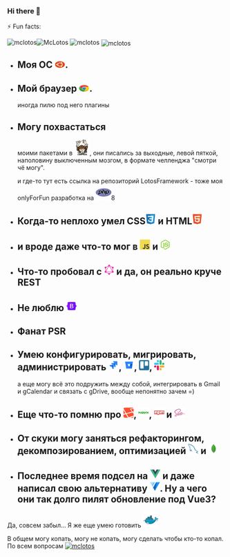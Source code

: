 ### Hi there 👋 

⚡ Fun facts:

<img src="https://komarev.com/ghpvc/?username=mclotos&label=Просмотров%20профиля&color=brightgreen&style=plastic" alt="McLotos" />
<img src="https://github-profile-trophy.vercel.app/?username=mclotos" alt="mclotos" />
<img align="left" src="https://github-readme-stats.vercel.app/api/top-langs?username=mclotos&show_icons=true&locale=en&layout=compact&theme=merko" alt="mclotos" />
<img align="center" src="https://github-readme-stats.vercel.app/api?username=mclotos&show_icons=true&locale=en&theme=merko" alt="mclotos" />

* ## Моя ОС <a href="https://ubuntu.com/"><img src="https://raw.githubusercontent.com/devicons/devicon/master/icons/ubuntu/ubuntu-plain.svg" width="24px" height="16px"/></a>.
* ## Мой браузер <a href="https://chrome.google.com"><img src="https://raw.githubusercontent.com/devicons/devicon/master/icons/chrome/chrome-original.svg" width="24px" height="16px" /></a>.
  иногда пилю под него плагины
* ## Могу похвастаться
  моими пакетами в <a href="https://packagist.org/packages/payboxmoney/"><img src="https://raw.githubusercontent.com/devicons/devicon/master/icons/composer/composer-original.svg" width="36px" height="36px"></a>, они писались за выходные, левой пяткой, наполовину выключенным мозгом, в формате челленджа "смотри чё могу".
  
  и где-то тут есть ссылка на репозиторий LotosFramework - тоже моя onlyForFun разработка на  <img src="https://raw.githubusercontent.com/devicons/devicon/master/icons/php/php-original.svg" width="36px" height="36px"/>8
 
* ## Когда-то неплохо умел <b>CSS</b><img alt="CSS3" src="https://raw.githubusercontent.com/devicons/devicon/master/icons/css3/css3-original.svg" width="24px" height="24px"> и <b>HTML</b><img alt="HTML5" src="https://raw.githubusercontent.com/devicons/devicon/master/icons/html5/html5-original.svg" width="24px" height="24px"/>
* ## и вроде даже что-то мог в <img  alt="JavaScript" src="https://raw.githubusercontent.com/devicons/devicon/master/icons/javascript/javascript-original.svg" width="24px" height="24px"> и <img src="https://raw.githubusercontent.com/devicons/devicon/master/icons/nodejs/nodejs-original.svg" width="24px" height="24px">
* ## Что-то пробовал с <img src="https://raw.githubusercontent.com/devicons/devicon/master/icons/graphql/graphql-plain.svg" width="24px" height="24px"> и да, он реально круче REST
* ## Не люблю <img src="https://raw.githubusercontent.com/devicons/devicon/master/icons/bootstrap/bootstrap-original.svg" width="24px" height="24px">
* ## Фанат PSR
* ## Умею конфигурировать, мигрировать, администрировать <a href="https://google.com/search?q=Jira"><img src="https://raw.githubusercontent.com/devicons/devicon/master/icons/jira/jira-original.svg" width="24px" height="24px"/></a>, <a href="https://google.com/search/?q=Bitbucket"><img src="https://raw.githubusercontent.com/devicons/devicon/master/icons/bitbucket/bitbucket-original.svg" width="24px" height="24px"/></a>, <a href="https://google.com/search/?q=Trello"><img src="https://raw.githubusercontent.com/devicons/devicon/master/icons/trello/trello-plain.svg" width="24px" height="24px"/></a>, <a href="https://google.com/search/?q=Slack"><img src="https://raw.githubusercontent.com/devicons/devicon/master/icons/slack/slack-original.svg" width="24px" height="24px"/></a>
    а еще могу всё это подружить между собой, интегрировать в Gmail и gCalendar и связать с gDrive, вообще непонятно зачем =)
* ## Еще что-то помню про <a href="https://google.com/search/?q=Laravel"><img src="https://raw.githubusercontent.com/devicons/devicon/master/icons/laravel/laravel-plain.svg" width="24px" height="24px"/></a>, <a href="https://google.com/search/?q=Nginx"><img src="https://raw.githubusercontent.com/devicons/devicon/master/icons/nginx/nginx-original.svg" width="24px" height="24px"/></a>, <a href="https://google.com/search/?q=NPM"><img src="https://raw.githubusercontent.com/devicons/devicon/master/icons/npm/npm-original-wordmark.svg" width="24px" height="24px"/></a> и <a href="https://google.com/search/?q=SASS"><img src="https://raw.githubusercontent.com/devicons/devicon/master/icons/sass/sass-original.svg" width="24px" height="24px"/></a>
* ## От скуки могу заняться рефакторингом, декомпозированием, оптимизацией <a href="https://google.com/search/?q=MySQL"><img src="https://raw.githubusercontent.com/devicons/devicon/master/icons/mysql/mysql-original.svg" width="24px" height="24px"/></a> и <a href="https://google.com/search/?q=MongoDB"><img src="https://raw.githubusercontent.com/devicons/devicon/master/icons/mongodb/mongodb-original.svg" width="24px" height="24px"/></a>
* ## Последнее время подсел на <a href="https://google.com/search/?q=Vue"><img src="https://raw.githubusercontent.com/devicons/devicon/master/icons/vuejs/vuejs-original.svg" width="24px" height="24px"/></a> и даже написал свою альтернативу <a href="https://google.com/search/?q=Vuetify"><img src="https://raw.githubusercontent.com/devicons/devicon/master/icons/vuetify/vuetify-original.svg" width="24px" height="24px"/></a>. Ну а чего они так долго пилят обновление под Vue3?

Да, совсем забыл... Я же еще умею готовить <a href="https://google.com/search/?q=Docker"><img src="https://raw.githubusercontent.com/devicons/devicon/master/icons/docker/docker-original.svg" width="36px" height="36px"/></a>

В общем могу копать, могу не копать, могу сделать чтобы кто-то копал.
 По всем вопросам <a href="https://t.me/mclotos"><img src="https://upload.wikimedia.org/wikipedia/commons/thumb/8/82/Telegram_logo.svg/32px-Telegram_logo.svg.png" alt="mclotos" /> </a>
<!--
**McLotos/mclotos** is a ✨ _special_ ✨ repository because its `README.md` (this file) appears on your GitHub profile.

Here are some ideas to get you started:

- 🔭 I’m currently working on ...
- 🌱 I’m currently learning ...
- 👯 I’m looking to collaborate on ...
- 🤔 I’m looking for help with ...
- 💬 Ask me about ...
- 📫 How to reach me: ...
- 😄 Pronouns: ...
- ⚡ Fun fact: ...
-->
